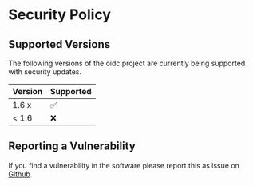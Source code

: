 # Security Policy

## Supported Versions

The following versions of the oidc project are
currently being supported with security updates.

| Version | Supported          |
| ------- | ------------------ |
| 1.6.x   | :white_check_mark: |
| < 1.6   | :x:                |

## Reporting a Vulnerability

If you find a vulnerability in the software please report this as issue on [Github](https://github.com/H2CK/oidc/issues). 

